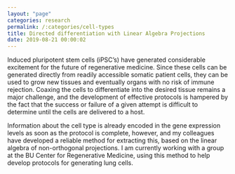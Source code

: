 ```yaml
---
layout: "page"
categories: research
permalink: /:categories/cell-types
title: Directed differentiation with Linear Algebra Projections
date: 2019-08-21 00:00:02
---
```


Induced pluripotent stem cells (iPSC’s) have generated considerable excitement for the future of regenerative medicine. Since these cells can be generated directly from readily accessible somatic patient cells, they can be used to grow new tissues and eventually organs with no risk of immune rejection. Coaxing the cells to differentiate into the desired tissue remains a major challenge, and the development of effective protocols is hampered by the fact that the success or failure of a given attempt is difficult to determine until the cells are delivered to a host. 

Information about the cell type is already encoded in the gene expression levels as soon as the protocol is complete, however, and my colleagues have developed a reliable method for extracting this, based on the linear algebra of non-orthogonal projections. I am currently working with a group at the BU Center for Regenerative Medicine, using this method to help develop protocols for generating lung cells. 

